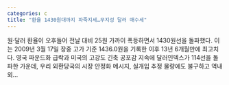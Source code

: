 ```yaml
---
categories: c
title: "환율 1430원대까지 파죽지세…무지성 달러 매수세"
---
```

 원·달러 환율이 오후들어 전날 대비 25원 가까이 폭등하면서 1430원선을 돌파했다. 이는 2009년 3월 17일 장중 고가 기준 1436.0원을 기록한 이후 13년 6개월만에 최고치다. 영국 파운드화 급락과 미국의 고강도 긴축 공포감 지속에 달러인덱스가 114선을 돌파한 가운데, 우리 외환당국의 시장 안정화 메시지, 실개입 추정 물량에도 불구하고 역내외...